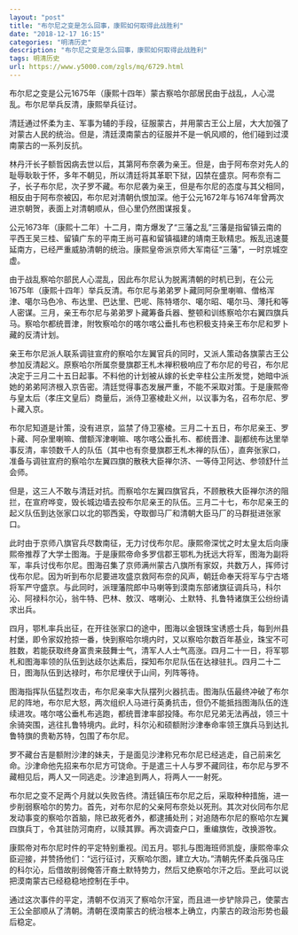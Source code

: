 ```yaml
---
layout: "post"
title: "布尔尼之变是怎么回事，康熙如何取得此战胜利"
date: "2018-12-17 16:15"
categories: "明清历史"
description: "布尔尼之变是怎么回事，康熙如何取得此战胜利"
tags: 明清历史
url: https://www.y5000.com/zgls/mq/6729.html
---
```






布尔尼之变是公元1675年（康熙十四年）蒙古察哈尔部居民由于战乱，人心混乱。布尔尼举兵反清，康熙举兵征讨。

清廷通过怀柔为主、军事为辅的手段，征服蒙古，并用蒙古王公上层，大大加强了对蒙古人民的统治。但是，清廷漠南蒙古的征服并不是一帆风顺的，他们碰到过漠南蒙古的一系列反抗。

林丹汗长子额哲因病去世以后，其第阿布奈袭为亲王。但是，由于阿布奈对先人的耻辱耿耿于怀，多年不朝见，所以清廷将其革职下狱，囚禁在盛京。阿布奈有二子，长子布尔尼，次子罗不藏。布尔尼袭为亲王，但是布尔尼的态度与其父相同，相反由于阿布奈被囚，布尔尼对清朝仇恨加深。他于公元1672年与1674年曾两次进京朝贺，表面上对清朝顺从，但心里仍然图谋报复。

公元1673年（康熙十二年）十二月，南方爆发了“三藩之乱”三藩是指留镇云南的平西王吴三桂、留镇广东的平南王尚可喜和留镇福建的靖南王耿精忠。叛乱迅速蔓延南方，已经严重威胁清朝的统治。康熙皇帝派京师大军南征“三藩”，一时京城空虚。

由于战乱察哈尔部民人心混乱，因此布尔尼认为脱离清朝的时机已到，在公元1675年（康熙十四年）举兵反清。布尔尼与弟弟罗卜藏同阿杂里喇嘛、僧格浑津、噶尔马色冷、布达里、巴达里、巴呢、陈特塔尔、噶尔昭、噶尔马、薄托和等人密谋。三月，亲王布尔尼与弟弟罗卜藏筹备兵器、整顿和训练察哈尔右翼四旗兵马。察哈尔都统晋津，附牧察哈尔的喀尔喀公垂扎布也积极支持亲王布尔尼和罗卜藏的反清计划。

亲王布尔尼派人联系调驻宣府的察哈尔左翼官兵的同时，又派人策动各旗蒙古王公参加反清起义。原察哈尔所属奈曼旗郡王札木禅积极响应了布尔尼的号召，布尔尼决定于三月二十五日起事。不料他的计划被从嫁的长史辛柱公主所发觉，她暗中派她的弟弟阿济根入京告密。清廷觉得事态发展严重，不能不采取对策。于是康熙帝与皇太后（孝庄文皇后）商量后，派侍卫塞棱赴义州，以议事为名，召布尔尼、罗卜藏入京。

布尔尼知道是计策，没有进京，监禁了侍卫塞棱。三月二十五日，布尔尼亲王、罗卜藏、阿杂里喇嘛、僧额浑津喇嘛、喀尔喀公垂扎布、都统晋津、副都统布达里举事反清，率领数千人的队伍（其中也有奈曼旗郡王札木禅的队伍），直奔张家口，准备与调驻宣府的察哈尔左翼四旗的散秩大臣禅尔济、一等侍卫阿达、参领舒什兰会师。

但是，这三人不敢与清廷对抗。而察哈尔左翼四旗官兵，不顾散秩大臣禅尔济的阻拦，在宣府哗变，毁长城边墙去投布尔尼亲王的队伍。三月二十七，布尔尼亲王的起义队伍到达张家口以北的鄂西奚，夺取御马厂和清朝大臣马厂的马群挺进张家口。

此时由于京师八旗官兵尽数南征，无力讨伐布尔尼。康熙帝深忧之时太皇太后向康熙帝推荐了大学士图海。于是康熙帝命多罗信郡王鄂札为抚远大将军，图海为副将军，率兵讨伐布尔尼。图海召集了京师满州蒙古八旗所有家奴，共数万人，挥师讨伐布尔尼。因为听到布尔尼要进攻盛京救阿布奈的风声，朝廷命奉天将军与宁古塔将军严守盛京。与此同时，派理藩院郎中马喇等到漠南东部诸旗征调兵马，科尔沁、阿禄科尔沁，翁牛特、巴林、敖汉、喀喇沁、土默特、扎鲁特诸旗王公纷纷请求出兵。

四月，鄂札率兵出征，在开往张家口的途中，图海以金银珠宝诱惑士兵，每到州县村堡，即令家奴抢掠一番，快到察哈尔境内时，又以察哈尔数百年基业，珠宝不可胜数，若能获取终身富贵来鼓舞士气，清军人人士气高涨。四月二十一日，将军鄂札和图海率领的队伍到达歧尔达素后，探知布尔尼队伍在达禄驻扎。四月二十二日，图海队伍到达禄时，布尔尼埋伏于山间，列阵等待。

图海指挥队伍猛烈攻击，布尔尼亲率大队摆列火器抗击。图海队伍最终冲破了布尔尼的阵地，布尔尼大怒，两次组织人马进行英勇抗击，但仍不能抵挡图海队伍的连续进攻。喀尔喀公垂札布逃跑，都统晋津率部投降。布尔尼兄弟无法再战，领三十余骑突围，逃往扎鲁特境内。此时，科尔沁和硕额附沙津奉命率领王旗兵马到达扎鲁特旗的贵勒苏特，包围了布尔尼。

罗不藏台吉是额附沙津的妹夫，于是面见沙津称兄布尔尼已经逃走，自己前来乞命。沙津命他先招来布尔尼方可饶命。于是遣三十人与罗不藏同往，布尔尼与罗不藏相见后，两人又一同逃走。沙津追到两人，将两人一一射死。

布尔尼之变不足两个月就以失败告终。清廷镇压布尔尼之后，采取种种措施，进一步削弱察哈尔的势力。首先，对布尔尼的父亲阿布奈处以死刑。其次对伙同布尔尼发动事变的察哈尔首脑，除已故死者外，都逮捕处刑；对追随布尔尼的察哈尔左翼四旗兵丁，令其驻防河南府，以赎其罪。再次调查户口，重编旗佐，改换游牧。

康熙帝对布尔尼时件的平定特别重视。闰五月。鄂扎与图海班师凯旋，康熙帝率众臣迎接，并赞扬他们：“远行征讨，灭察哈尔图，建立大功。”清朝先怀柔兵强马庄的科尔沁，后借故削弱俺答汗裔土默特势力，然后又绝察哈尔汗之后。至此可以说把漠南蒙古已经稳稳地控制在手中。

通过这次事件的平定，清朝不仅消灭了察哈尔汗室，而且进一步铲除异己，使蒙古王公全部顺从了清朝。清朝在漠南蒙古的统治根本上确立，内蒙古的政治形势也最后稳定。
